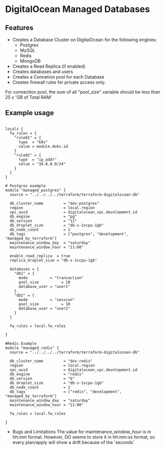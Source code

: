#  DigitalOcean Managed Databases

## Features

* Creates a Database Cluster on DigitalOcean for the following engines:
  - Postgres
  - MySQL
  - Redis
  - MongoDB
* Creates a Read Replica (if enabled)
* Creates databases and users
* Creates a Connetion pool for each Database
* Creates firewall rules for private access only.

For connection pool, the sum of all "pool_size" variable should be less than 25 x 'GB of Total RAM'

## Example usage
```

locals {
  fw_rules = {
    "rule01" = {
      type  = "k8s"
      value = module.doks.id
    }
    "rule02" = {
      type  = "ip_addr"
      value = "10.8.0.0/24"
    }
  }
}

# Postgres example
module "managed_postgres" {
  source = "../../../../terraform/terraform-digitalocean-db"

  db_cluster_name         = "dev-postgres"
  region                  = local.region
  vpc_uuid                = digitalocean_vpc.development.id
  db_engine               = "pg"
  db_version              = "11"
  db_droplet_size         = "db-s-1vcpu-1gb"
  db_node_count           = 1
  db_tags                 = ["postgres", "development", "managed_by_terraform"]
  maintenance_window_day  = "saturday"
  maintenance_window_hour = "11:00"

  enable_read_replica  = true
  replica_droplet_size = "db-s-1vcpu-1gb"

  databases = {
    "db1" = {
      mode          = "transaction"
      pool_size          = 10
      database_user = "user1"
    }
    "db2" = {
      mode          = "session"
      pool_size          = 10
      database_user = "user2"
    }
  }

  fw_rules = local.fw_rules

}

#Redis Example
module "managed_redis" {
  source = "../../../../terraform/terraform-digitalocean-db"

  db_cluster_name         = "dev-redis"
  region                  = local.region
  vpc_uuid                = digitalocean_vpc.development.id
  db_engine               = "redis"
  db_version              = "6"
  db_droplet_size         = "db-s-1vcpu-1gb"
  db_node_count           = 1
  db_tags                 = ["redis", "development", "managed_by_terraform"]
  maintenance_window_day  = "saturday"
  maintenance_window_hour = "11:00"

  fw_rules = local.fw_rules

}
```

* Bugs and Limitations
The value for maintenance_window_hour is in hh:mm format. However, DO seems to store it in hh:mm:ss format, so every plan/apply will show a drift because of the 'seconds' 
